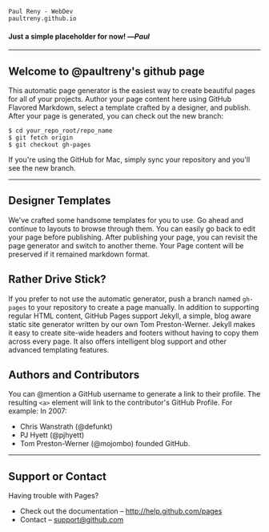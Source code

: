 ```
Paul Reny - WebDev
paultreny.github.io
```

#### Just a simple placeholder for now!  —_*Paul*_ ####

---

## Welcome to @paultreny's github page ##
This automatic page generator is the easiest way to create beautiful pages for all of your projects. Author your page content here using GitHub Flavored Markdown, select a template crafted by a designer, and publish. After your page is generated, you can check out the new branch:

```Shell
$ cd your_repo_root/repo_name
$ git fetch origin
$ git checkout gh-pages
```

If you're using the GitHub for Mac, simply sync your repository and you'll see the new branch.


***
## Designer Templates #

We've crafted some handsome templates for you to use. Go ahead and continue to layouts to browse through them. You can easily go back to edit your page before publishing. After publishing your page, you can revisit the page generator and switch to another theme. Your Page content will be preserved if it remained markdown format.


## Rather Drive Stick? #

If you prefer to not use the automatic generator, push a branch named `gh-pages` to your repository to create a page manually. In addition to supporting regular HTML content, GitHub Pages support Jekyll, a simple, blog aware static site generator written by our own Tom Preston-Werner. Jekyll makes it easy to create site-wide headers and footers without having to copy them across every page. It also offers intelligent blog support and other advanced templating features.


## Authors and Contributors #

You can @mention a GitHub username to generate a link to their profile. The resulting `<a>` element will link to the contributor's GitHub Profile.
For example: In 2007:
- Chris Wanstrath (@defunkt)
- PJ Hyett (@pjhyett)
- Tom Preston-Werner (@mojombo) founded GitHub.


***

## Support or Contact #

Having trouble with Pages?
* Check out the documentation – http://help.github.com/pages
* Contact – support@github.com